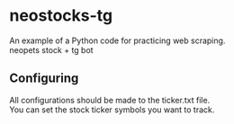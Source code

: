 # neostocks-tg
An example of a Python code for practicing web scraping.  
neopets stock + tg bot  

## Configuring

All configurations should be made to the ticker.txt file.  
You can set the stock ticker symbols you want to track.  